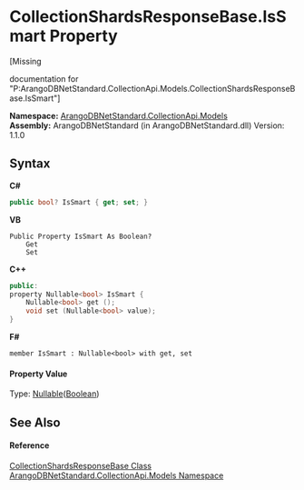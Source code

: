 # CollectionShardsResponseBase.IsSmart Property 
 

\[Missing <summary> documentation for "P:ArangoDBNetStandard.CollectionApi.Models.CollectionShardsResponseBase.IsSmart"\]

**Namespace:**&nbsp;<a href="eddef630-2e74-9b99-ee5b-91305adea48b">ArangoDBNetStandard.CollectionApi.Models</a><br />**Assembly:**&nbsp;ArangoDBNetStandard (in ArangoDBNetStandard.dll) Version: 1.1.0

## Syntax

**C#**<br />
``` C#
public bool? IsSmart { get; set; }
```

**VB**<br />
``` VB
Public Property IsSmart As Boolean?
	Get
	Set
```

**C++**<br />
``` C++
public:
property Nullable<bool> IsSmart {
	Nullable<bool> get ();
	void set (Nullable<bool> value);
}
```

**F#**<br />
``` F#
member IsSmart : Nullable<bool> with get, set

```


#### Property Value
Type: <a href="https://docs.microsoft.com/dotnet/api/system.nullable-1" target="_blank" rel="noopener noreferrer">Nullable</a>(<a href="https://docs.microsoft.com/dotnet/api/system.boolean" target="_blank" rel="noopener noreferrer">Boolean</a>)

## See Also


#### Reference
<a href="b2c3dda6-0651-61aa-9cae-3c9272646073">CollectionShardsResponseBase Class</a><br /><a href="eddef630-2e74-9b99-ee5b-91305adea48b">ArangoDBNetStandard.CollectionApi.Models Namespace</a><br />
